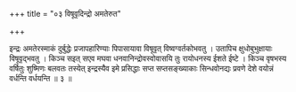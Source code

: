 +++
title = "०३ विषूवृदिन्द्रो अमतेरुत"

+++

इन्द्रः अमतेरस्माकं दुर्बुद्धेः प्रजापहारिण्याः पिपासायावा विषूवृत् विष्वग्वर्तकोभवतु । उतापिच क्षुधोबुभुक्षायाः विषूवृद्भवतु । किञ्च सइत् सएव मघवा धनवानिन्द्रोवस्वोवासयि तुः रायोधनस्य ईशते ईष्टे । किञ्च वृषभस्य वर्षितुः शुष्मिणः बलवतः तस्येत् इन्द्रस्यैव इमे प्रसिद्धाः सप्त सप्तसङ्ख्याकाः सिन्धवोनद्यः प्रवणे देशे वयोन्नं वर्धन्ति वर्धयन्ति ॥ ३ ॥